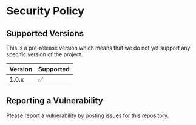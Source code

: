 # Security Policy

## Supported Versions

This is a pre-release version which means that we do not yet support any specific version of the project.

| Version | Supported          |
| ------- | ------------------ |
| 1.0.x   | :white_check_mark: |


## Reporting a Vulnerability

Please report a vulnerability by posting issues for this repository.
